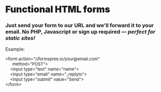 <div class="container">
    <div class="col-1-2">
      <h1 style="font-weight: 900;">Functional HTML forms</h1>
      <h3 class="light">Just send your form to our URL and we'll forward it to your email. No PHP, Javascript or sign up required — <em>perfect for static sites!</em></h3>
    </div>
    <div class="col-1-2">
      <p>Example:</p>
      <p class="card code" style="font-size: small">
        &lt;form <span class="tooltip hint--top" data-hint="Use our URL as form's action">action="<span class="attr">//formspree.io/your@email.com</span>"</span><br>&nbsp;&nbsp;&nbsp;&nbsp;&nbsp;&nbsp;<span class="tooltip hint--top" data-hint="Forms must POST">method="<span class="attr">POST</span>"</span>&gt;<br>
        &nbsp;&nbsp;&nbsp;&nbsp;&lt;input type="<span class="attr">text</span>" name="<span class="attr">name</span>"&gt;<br>
        &nbsp;&nbsp;&nbsp;&nbsp;&lt;input type="<span class="attr">email</span>" <span class="tooltip hint--top" data-hint="Use advanced attributes">name="<span class="attr">_replyto</span>"</span>&gt;<br>
        &nbsp;&nbsp;&nbsp;&nbsp;<span class="tooltip hint--bottom" data-hint="When user submits, we'll email data to you">&lt;input type="<span class="attr">submit</span>" value="<span class="attr">Send</span>"&gt;</span><br>
        &lt;/form&gt;
      </p>
    </div>
</div>
